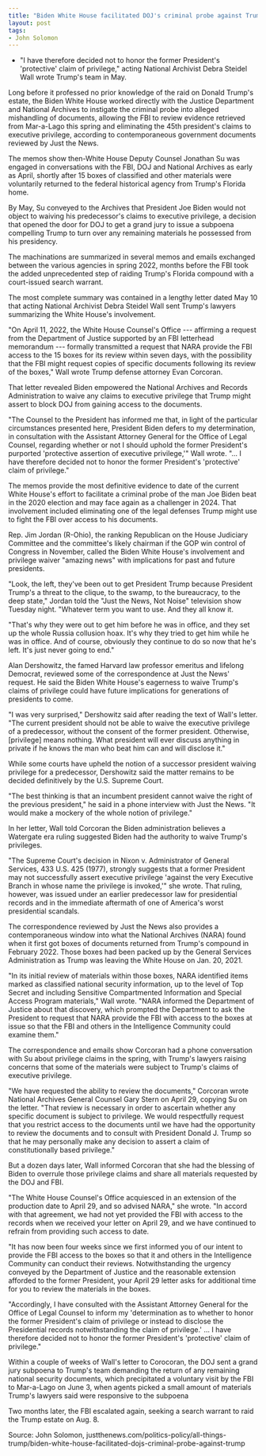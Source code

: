 ```yaml
---
title: "Biden White House facilitated DOJ's criminal probe against Trump, scuttled privilege claims: Memos"
layout: post
tags:
- John Solomon
---
```


- "I have therefore decided not to honor the former President's 'protective' claim of privilege," acting National Archivist Debra Steidel Wall wrote Trump's team in May.

Long before it professed no prior knowledge of the raid on Donald Trump's estate, the Biden White House worked directly with the Justice Department and National Archives to instigate the criminal probe into alleged mishandling of documents, allowing the FBI to review evidence retrieved from Mar-a-Lago this spring and eliminating the 45th president's claims to executive privilege, according to contemporaneous government documents reviewed by Just the News.

The memos show then-White House Deputy Counsel Jonathan Su was engaged in conversations with the FBI, DOJ and National Archives as early as April, shortly after 15 boxes of classified and other materials were voluntarily returned to the federal historical agency from Trump's Florida home.

By May, Su conveyed to the Archives that President Joe Biden would not object to waiving his predecessor's claims to executive privilege, a decision that opened the door for DOJ to get a grand jury to issue a subpoena compelling Trump to turn over any remaining materials he possessed from his presidency.

The machinations are summarized in several memos and emails exchanged between the various agencies in spring 2022, months before the FBI took the added unprecedented step of raiding Trump's Florida compound with a court-issued search warrant.

The most complete summary was contained in a lengthy letter dated May 10 that acting National Archivist Debra Steidel Wall sent Trump's lawyers summarizing the White House's involvement.

"On April 11, 2022, the White House Counsel's Office --- affirming a request from the Department of Justice supported by an FBI letterhead memorandum --- formally transmitted a request that NARA provide the FBI access to the 15 boxes for its review within seven days, with the possibility that the FBI might request copies of specific documents following its review of the boxes," Wall wrote Trump defense attorney Evan Corcoran.

That letter revealed Biden empowered the National Archives and Records Administration to waive any claims to executive privilege that Trump might assert to block DOJ from gaining access to the documents.

"The Counsel to the President has informed me that, in light of the particular circumstances presented here, President Biden defers to my determination, in consultation with the Assistant Attorney General for the Office of Legal Counsel, regarding whether or not I should uphold the former President's purported 'protective assertion of executive privilege,'" Wall wrote. "... I have therefore decided not to honor the former President's 'protective' claim of privilege."

The memos provide the most definitive evidence to date of the current White House's effort to facilitate a criminal probe of the man Joe Biden beat in the 2020 election and may face again as a challenger in 2024. That involvement included eliminating one of the legal defenses Trump might use to fight the FBI over access to his documents.

Rep. Jim Jordan (R-Ohio), the ranking Republican on the House Judiciary Committee and the committee's likely chairman if the GOP win control of Congress in November, called the Biden White House's involvement and privilege waiver "amazing news" with implications for past and future presidents.

"Look, the left, they've been out to get President Trump because President Trump's a threat to the clique, to the swamp, to the bureaucracy, to the deep state," Jordan told the "Just the News, Not Noise" television show Tuesday night. "Whatever term you want to use. And they all know it.

"That's why they were out to get him before he was in office, and they set up the whole Russia collusion hoax. It's why they tried to get him while he was in office. And of course, obviously they continue to do so now that he's left. It's just never going to end."

Alan Dershowitz, the famed Harvard law professor emeritus and lifelong Democrat, reviewed some of the correspondence at Just the News' request. He said the Biden White House's eagerness to waive Trump's claims of privilege could have future implications for generations of presidents to come.

"I was very surprised," Dershowitz said after reading the text of Wall's letter. "The current president should not be able to waive the executive privilege of a predecessor, without the consent of the former president. Otherwise, [privilege] means nothing. What president will ever discuss anything in private if he knows the man who beat him can and will disclose it."

While some courts have upheld the notion of a successor president waiving privilege for a predecessor, Dershowitz said the matter remains to be decided definitively by the U.S. Supreme Court.

"The best thinking is that an incumbent president cannot waive the right of the previous president," he said in a phone interview with Just the News. "It would make a mockery of the whole notion of privilege."

In her letter, Wall told Corcoran the Biden administration believes a Watergate era ruling suggested Biden had the authority to waive Trump's privileges.

"The Supreme Court's decision in Nixon v. Administrator of General Services, 433 U.S. 425 (1977), strongly suggests that a former President may not successfully assert executive privilege 'against the very Executive Branch in whose name the privilege is invoked,'" she wrote. That ruling, however, was issued under an earlier predecessor law for presidential records and in the immediate aftermath of one of America's worst presidential scandals.

The correspondence reviewed by Just the News also provides a contemporaneous window into what the National Archives (NARA) found when it first got boxes of documents returned from Trump's compound in February 2022. Those boxes had been packed up by the General Services Administration as Trump was leaving the White House on Jan. 20, 2021.

"In its initial review of materials within those boxes, NARA identified items marked as classified national security information, up to the level of Top Secret and including Sensitive Compartmented Information and Special Access Program materials," Wall wrote. "NARA informed the Department of Justice about that discovery, which prompted the Department to ask the President to request that NARA provide the FBI with access to the boxes at issue so that the FBI and others in the Intelligence Community could examine them."

The correspondence and emails show Corcoran had a phone conversation with Su about privilege claims in the spring, with Trump's lawyers raising concerns that some of the materials were subject to Trump's claims of executive privilege.

"We have requested the ability to review the documents," Corcoran wrote National Archives General Counsel Gary Stern on April 29, copying Su on the letter. "That review is necessary in order to ascertain whether any specific document is subject to privilege. We would respectfully request that you restrict access to the documents until we have had the opportunity to review the documents and to consult with President Donald J. Trump so that he may personally make any decision to assert a claim of constitutionally based privilege."

But a dozen days later, Wall informed Corcoran that she had the blessing of Biden to overrule those privilege claims and share all materials requested by the DOJ and FBI.

"The White House Counsel's Office acquiesced in an extension of the production date to April 29, and so advised NARA," she wrote. "In accord with that agreement, we had not yet provided the FBI with access to the records when we received your letter on April 29, and we have continued to refrain from providing such access to date.

"It has now been four weeks since we first informed you of our intent to provide the FBI access to the boxes so that it and others in the Intelligence Community can conduct their reviews. Notwithstanding the urgency conveyed by the Department of Justice and the reasonable extension afforded to the former President, your April 29 letter asks for additional time for you to review the materials in the boxes.

"Accordingly, I have consulted with the Assistant Attorney General for the Office of Legal Counsel to inform my 'determination as to whether to honor the former President's claim of privilege or instead to disclose the Presidential records notwithstanding the claim of privilege.' ... I have therefore decided not to honor the former President's 'protective' claim of privilege."

Within a couple of weeks of Wall's letter to Corocoran, the DOJ sent a grand jury subpoena to Trump's team demanding the return of any remaining national security documents, which precipitated a voluntary visit by the FBI to Mar-a-Lago on June 3, when agents picked a small amount of materials Trump's lawyers said were responsive to the subpoena

Two months later, the FBI escalated again, seeking a search warrant to raid the Trump estate on Aug. 8.

Source: John Solomon, justthenews.com/politics-policy/all-things-trump/biden-white-house-facilitated-dojs-criminal-probe-against-trump
